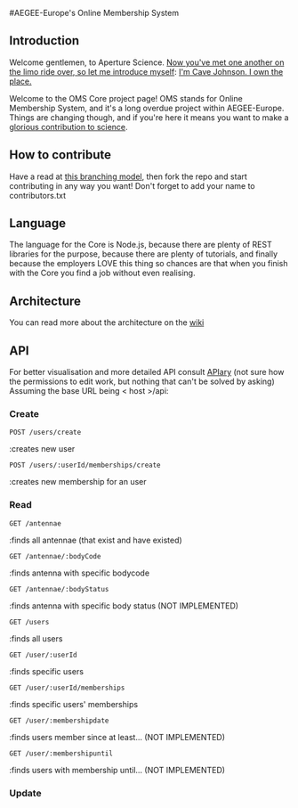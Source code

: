 #AEGEE-Europe's Online Membership System

## Introduction

Welcome gentlemen, to Aperture Science. [Now you've met one another on the limo ride over, so let me introduce myself](http://i1.theportalwiki.net/img/4/4d/Cave_Johnson_fifties_intro03.wav): [I'm Cave Johnson. I own the place.](http://i1.theportalwiki.net/img/e/e2/Cave_Johnson_fifties_intro04.wav)


Welcome to the OMS Core project page! OMS stands for Online Membership System, and it's a long overdue project within AEGEE-Europe. Things are changing though, and if you're here it means you want to make a [glorious contribution to science](http://i1.theportalwiki.net/img/c/c4/Cave_Johnson_fifties_outro02.wav).

## How to contribute

Have a read at [this branching model](http://nvie.com/posts/a-successful-git-branching-model/), then fork the repo and start contributing in any way you want! Don't forget to add your name to contributors.txt

## Language

The language for the Core is Node.js, because there are plenty of REST libraries for the purpose, because there are plenty of tutorials, and finally because the employers LOVE this thing so chances are that when you finish with the Core you find a job without even realising.


## Architecture

You can read more about the architecture on the [wiki](https://github.com/aegee/oms-core/wiki)

## API

For better visualisation and more detailed API consult [APIary](https://app.apiary.io/omscore/) (not sure how the permissions to edit work, but nothing that can't be solved by asking)
Assuming the base URL being < host >/api:

### Create

```
POST /users/create
```          
:creates new user

```
POST /users/:userId/memberships/create
```          
:creates new membership for an user

### Read

```
GET /antennae
```          
:finds all antennae (that exist and have existed)

```
GET /antennae/:bodyCode 
```
:finds antenna with specific bodycode

```
GET /antennae/:bodyStatus
```
:finds antenna with specific body status (NOT IMPLEMENTED)

```
GET /users
```
:finds all users

```
GET /user/:userId
```
:finds specific users

```
GET /user/:userId/memberships
```
:finds specific users' memberships

```
GET /user/:membershipdate    
```
:finds users member since at least... (NOT IMPLEMENTED)

```
GET /user/:membershipuntil
```
:finds users with membership until... (NOT IMPLEMENTED)

### Update
